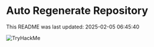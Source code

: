 # Auto Regenerate Repository

This README was last updated: 2025-02-05 06:45:40

 ![TryHackMe](https://tryhackme.com/badge/533634)